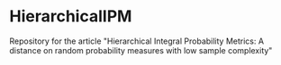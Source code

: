 # HierarchicalIPM
Repository for the article "Hierarchical Integral Probability Metrics: A distance on random probability measures with low sample complexity" 
